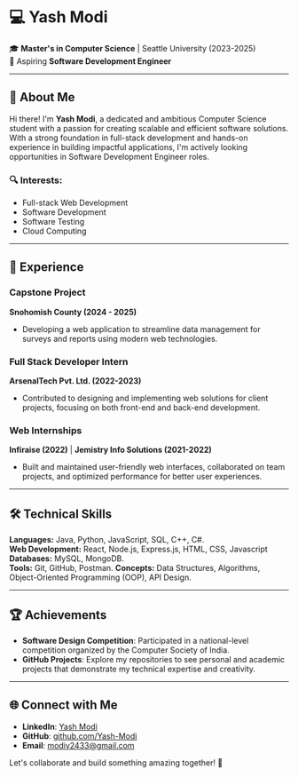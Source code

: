 # 💻 Yash Modi  

🎓 **Master's in Computer Science** | Seattle University (2023-2025)  
🌟 Aspiring **Software Development Engineer**

---

## 👋 About Me  

Hi there! I'm **Yash Modi**, a dedicated and ambitious Computer Science student with a passion for creating scalable and efficient software solutions. With a strong foundation in full-stack development and hands-on experience in building impactful applications, I'm actively looking opportunities in Software Development Engineer roles.  

### 🔍 Interests:  
- Full-stack Web Development  
- Software Development  
- Software Testing  
- Cloud Computing 

---

## 📂 Experience  

### Capstone Project  
**Snohomish County (2024 - 2025)**  
- Developing a web application to streamline data management for surveys and reports using modern web technologies.  

### Full Stack Developer Intern  
**ArsenalTech Pvt. Ltd. (2022-2023)**  
- Contributed to designing and implementing web solutions for client projects, focusing on both front-end and back-end development.  

### Web Internships  
**Infiraise (2022)** | **Jemistry Info Solutions (2021-2022)**  
- Built and maintained user-friendly web interfaces, collaborated on team projects, and optimized performance for better user experiences.  

---

## 🛠️ Technical Skills  

**Languages:** Java, Python, JavaScript, SQL, C++, C#.  
**Web Development:** React, Node.js, Express.js, HTML, CSS, Javascript 
**Databases:** MySQL, MongoDB.  
**Tools:** Git, GitHub, Postman.
**Concepts:** Data Structures, Algorithms, Object-Oriented Programming (OOP), API Design.  

---

## 🏆 Achievements  

- **Software Design Competition**: Participated in a national-level competition organized by the Computer Society of India.  
- **GitHub Projects**: Explore my repositories to see personal and academic projects that demonstrate my technical expertise and creativity.  

---

## 🌐 Connect with Me  

- **LinkedIn**: [Yash Modi](https://www.linkedin.com/in/yashpmodi)  
- **GitHub**: [github.com/Yash-Modi](https://github.com/Yash16201)  
- **Email**: modiy2433@gmail.com 

Let's collaborate and build something amazing together! 🚀
